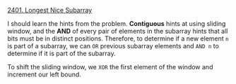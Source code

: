 [2401. Longest Nice Subarray](https://leetcode.com/problems/longest-nice-subarray/)

I should learn the hints from the problem. **Contiguous** hints at using sliding window, and the **AND** of every pair of elements in the subarray hints that all bits must be in distinct positions. Therefore, to determine if a new element `n` is part of a subarray, we can `OR` previous subarray elements and `AND n` to determine if it is part of the subarray.

To shift the sliding window, we `XOR` the first element of the window and increment our left bound.